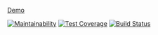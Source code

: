 <a href="http://acoustic-cry.surge.sh">Demo</a>

[![Maintainability](https://api.codeclimate.com/v1/badges/0f6ac5b146d95df74099/maintainability)](https://codeclimate.com/github/Vadimusss/project-lvl3-s414/maintainability)
[![Test Coverage](https://api.codeclimate.com/v1/badges/0f6ac5b146d95df74099/test_coverage)](https://codeclimate.com/github/Vadimusss/project-lvl3-s414/test_coverage)
[![Build Status](https://travis-ci.org/Vadimusss/project-lvl3-s414.svg?branch=master)](https://travis-ci.org/Vadimusss/project-lvl3-s414)
